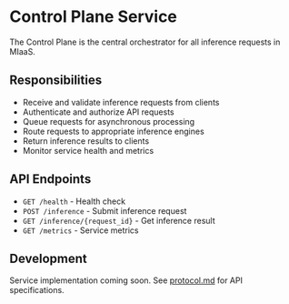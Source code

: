 # Control Plane Service

The Control Plane is the central orchestrator for all inference requests in MIaaS.

## Responsibilities

- Receive and validate inference requests from clients
- Authenticate and authorize API requests
- Queue requests for asynchronous processing
- Route requests to appropriate inference engines
- Return inference results to clients
- Monitor service health and metrics

## API Endpoints

- `GET /health` - Health check
- `POST /inference` - Submit inference request
- `GET /inference/{request_id}` - Get inference result
- `GET /metrics` - Service metrics

## Development

Service implementation coming soon. See [protocol.md](../../docs/protocol.md) for API specifications.

